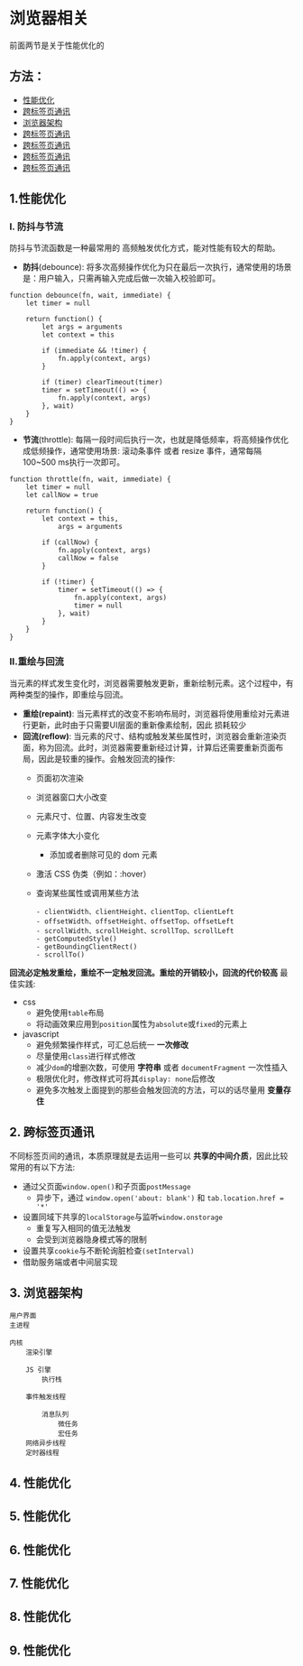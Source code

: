 # 浏览器相关
前面两节是关于性能优化的
## 方法：
- [性能优化](#1-性能优化)
- [跨标签页通讯](#2-跨标签页通讯)
- [浏览器架构](#3-浏览器架构)
- [跨标签页通讯](#4-跨标签页通讯)
- [跨标签页通讯](#5-跨标签页通讯)
- [跨标签页通讯](#6-跨标签页通讯)
- [跨标签页通讯](#7-跨标签页通讯)
## 1.性能优化
### I. 防抖与节流
防抖与节流函数是一种最常用的 高频触发优化方式，能对性能有较大的帮助。
- **防抖**(debounce): 将多次高频操作优化为只在最后一次执行，通常使用的场景是：用户输入，只需再输入完成后做一次输入校验即可。
```
function debounce(fn, wait, immediate) {
    let timer = null

    return function() {
        let args = arguments
        let context = this

        if (immediate && !timer) {
            fn.apply(context, args)
        }

        if (timer) clearTimeout(timer)
        timer = setTimeout(() => {
            fn.apply(context, args)
        }, wait)
    }
}
```
- **节流**(throttle): 每隔一段时间后执行一次，也就是降低频率，将高频操作优化成低频操作，通常使用场景: 滚动条事件 或者 resize 事件，通常每隔 100~500 ms执行一次即可。
```
function throttle(fn, wait, immediate) {
    let timer = null
    let callNow = true
    
    return function() {
        let context = this,
            args = arguments

        if (callNow) {
            fn.apply(context, args)
            callNow = false
        }

        if (!timer) {
            timer = setTimeout(() => {
                fn.apply(context, args)
                timer = null
            }, wait)
        }
    }
}
```
### II.重绘与回流
当元素的样式发生变化时，浏览器需要触发更新，重新绘制元素。这个过程中，有两种类型的操作，即重绘与回流。
- **重绘(repaint)**: 当元素样式的改变不影响布局时，浏览器将使用重绘对元素进行更新，此时由于只需要UI层面的重新像素绘制，因此 损耗较少
- **回流(reflow)**: 当元素的尺寸、结构或触发某些属性时，浏览器会重新渲染页面，称为回流。此时，浏览器需要重新经过计算，计算后还需要重新页面布局，因此是较重的操作。会触发回流的操作:
    - 页面初次渲染
    - 浏览器窗口大小改变
    - 元素尺寸、位置、内容发生改变

    - 元素字体大小变化
        - 添加或者删除可见的 dom 元素
    - 激活 CSS 伪类（例如：:hover）
    - 查询某些属性或调用某些方法
        ```
        - clientWidth、clientHeight、clientTop、clientLeft
        - offsetWidth、offsetHeight、offsetTop、offsetLeft
        - scrollWidth、scrollHeight、scrollTop、scrollLeft
        - getComputedStyle()
        - getBoundingClientRect()
        - scrollTo()
        ```
**回流必定触发重绘，重绘不一定触发回流。重绘的开销较小，回流的代价较高**
最佳实践:
- css
    - 避免使用`table`布局
    - 将动画效果应用到`position`属性为`absolute`或`fixed`的元素上
- javascript
    - 避免频繁操作样式，可汇总后统一 **一次修改**
    - 尽量使用`class`进行样式修改
    - 减少`dom`的增删次数，可使用 **字符串** 或者 `documentFragment` 一次性插入
    - 极限优化时，修改样式可将其`display: none`后修改
    - 避免多次触发上面提到的那些会触发回流的方法，可以的话尽量用 **变量存住**
## 2. 跨标签页通讯
不同标签页间的通讯，本质原理就是去运用一些可以 **共享的中间介质**，因此比较常用的有以下方法:
- 通过父页面`window.open()`和子页面`postMessage`
    - 异步下，通过 `window.open('about: blank')` 和 `tab.location.href = '*' `
- 设置同域下共享的`localStorage`与监听`window.onstorage`
    - 重复写入相同的值无法触发
    - 会受到浏览器隐身模式等的限制
- 设置共享`cookie`与不断轮询脏检查`(setInterval)`
- 借助服务端或者中间层实现
## 3. 浏览器架构
    用户界面
    主进程

    内核
        渲染引擎

        JS 引擎
            执行栈

        事件触发线程

            消息队列
                微任务
                宏任务
        网络异步线程
        定时器线程

## 4. 性能优化
## 5. 性能优化
## 6. 性能优化
## 7. 性能优化
## 8. 性能优化
## 9. 性能优化

